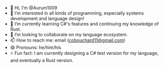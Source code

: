- 👋 Hi, I’m @Aurum1009
- 👀 I’m interested in all kinds of programming, especially systems development and language design!
- 🌱 I’m currently learning C#'s features and continuing my knowledge of Rust.
- 💞️ I’m looking to collaborate on my language ecosystem.
- 📫 How to reach me: email (cobouchard11@gmail.com)
- 😄 Pronouns: he/him/his
- ⚡ Fun fact: I am currently designing a C# test version for my language, and eventually a Rust version.

<!---
Aurum1009/Aurum1009 is a ✨ special ✨ repository because its `README.md` (this file) appears on your GitHub profile.
You can click the Preview link to take a look at your changes.
--->
